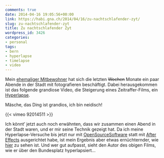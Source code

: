 ```yaml
---
comments: true
date: 2014-04-16 19:05:56+00:00
link: https://habi.gna.ch/2014/04/16/zu-nachtschlafender-zyt/
slug: zu-nachtschlafender-zyt
title: Zu nachtschlafender Zyt
wordpress_id: 3426
categories:
- personal
tags:
- bern
- hyperlapse
- timelapse
- video
---
```


Mein [ehemaliger Mitbewohner](http://studium-punctum.ch) hat sich die letzten <del>Wochen</del> Monate ein paar Abende in der Stadt mit fotografieren beschäftigt.
Dabei herausgekommen ist das folgende grandiose Video, die Steigerung eines Zeitraffer-Films, ein [Hyperlapse](https://en.wikipedia.org/wiki/Hyperlapse).

Mäsche, das Ding ist grandios, ich bin neidisch!

{{< vimeo 92014511 >}}

Ich könnt’ jetzt auch noch erwähnten, dass wir zusammen einen Abend in der Stadt waren, und er mir seine Technik gezeigt hat.
Da ich meine Hyperlapse-Versuche bis jetzt nur mit [OpenSourceSoftware](http://bigwww.epfl.ch/thevenaz/stackreg/) statt mit [After Effects](http://www.adobe.com/products/aftereffects.html) ausgerichtet habe, ist mein Ergebnis aber etwas ernüchternder, wie [hier](http://cl.ly/UZIC) zu sehen ist.
Und wer gut aufpasst, sieht den Autor des obigen Films, wie er über den Bundesplatz hyperlapsiert...

